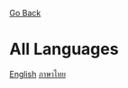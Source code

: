 [Go Back](javascript:history.go(-1))
# All Languages
[English](language.md)
[ภาษาไทย](th-th/language.md)
